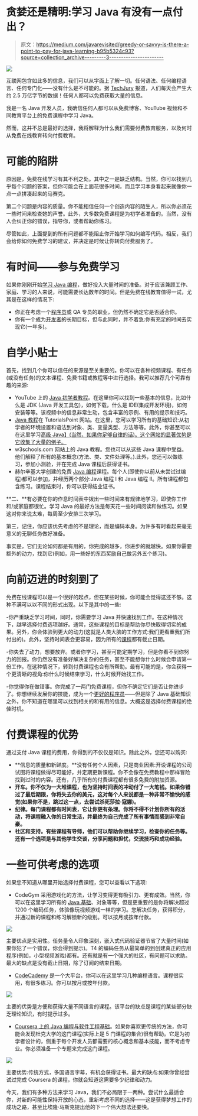# 贪婪还是精明:学习 Java 有没有一点付出？

> 原文：<https://medium.com/javarevisited/greedy-or-savvy-is-there-a-point-to-pay-for-java-learning-b95b5324c93?source=collection_archive---------3----------------------->

![](img/320355035ce8d9f34842f318a1fa831d.png)

互联网包含如此多的信息，我们可以从字面上了解一切。任何语法、任何编程语言、任何专门化——没有什么是不可能的。据 [TechJury](https://techjury.net/blog/how-much-data-is-created-every-day/#gref) 报道，人们每天会产生大约 2.5 万亿字节的数据！任何人都可以免费获取大量的信息。

我是一名 Java 开发人员，我确信任何人都可以从免费博客、YouTube 视频和不同教育平台上的免费课程中学习 Java。

然而，这并不总是最好的选择，我将解释为什么我们需要付费教育服务，以及何时从免费在线教育转向付费教育。

# 可能的陷阱

原因是，免费在线学习有其不利之处。其中之一是缺乏结构。当然，你可以找到几乎每个问题的答案，但你可能会在上面花很多时间，而且学习本身看起来就像你一点一点拼凑起来的马赛克。

第二个问题是内容的质量。你不能相信任何一个创造内容的陌生人，所以你必须花一些时间来检查她的声誉。此外，大多数免费课程是为初学者准备的。当然，没有人会纠正你的错误，指导你，或者帮助你练习。

尽管如此，上面提到的所有问题都不能阻止你开始学习如何编写代码。相反，我们会给你如何免费学习的建议，并决定是时候让你转向付费服务了。

# 有时间——参与免费学习

如果你刚刚开始[学习 Java 编程](/javarevisited/top-5-java-online-courses-for-beginners-best-of-lot-1e1e240a758)，做好投入大量时间的准备。对于应该兼顾工作、家庭、学习的人来说，可能需要长达数年的时间。但是免费在线教育值得一试，尤其是在这样的情况下:

*   你正在考虑一个[程序员](/javarevisited/top-10-free-interactive-programming-courses-from-educative-for-beginners-to-learn-in-2021-713cbf96d4eb)或 QA 专员的职业，但仍然不确定它是否适合你。
*   你有一个成为[开发者](/javarevisited/top-10-online-courses-to-become-a-fullstack-web-developer-in-2020-d608a6b63232)的长期目标，但与此同时，并不着急:你有充足的时间去实现它(一年多)。

# 自学小贴士

首先，找到几个你可以信任的来源是至关重要的。你可以在各种视频课程、有任务(或没有任务)的文本课程、免费书籍或教程等中进行选择。我可以推荐几个可靠有趣的来源:

*   YouTube 上的 [Java 初学者教程](https://www.youtube.com/watch?v=NBIUbTddde4&list=PLZPZq0r_RZOMhCAyywfnYLlrjiVOkdAI1)。在这里你可以找到一些基本的信息，比如什么是 JDK (Java 开发工具包)，如何下载，什么是 IDE(集成开发环境)，如何安装等等。该视频中的信息非常生动，包含丰富的示例、有用的提示和技巧。
*   [Java 教程](https://www.tutorialspoint.com/java/index.htm)在 TutorialsPoint 网站。在这里，您可以学习所有的基础知识:从初学者的环境设置和语法到对象、类、变量类型、方法等等。此外，你甚至可以在这里学习[高级 Java】(当然，如果你足够自律的话)。这个网站的显著优势是它收集了大量的例子。](/javarevisited/11-advanced-core-java-online-courses-to-join-in-2021-46011661257a)
*   w3schools.com 网站上的 Java 教程。您也可以从这些 Java 课程中受益。他们解释了所有的基本概念(方法、类、文件处理等。).此外，您还可以做练习，参加小测验，并在完成 Java 课程后获得证书。
*   赫尔辛基大学创建的免费 [Java 编程](https://java-programming.mooc.fi/)课程。每个人(即使你以前从未尝试过编程)都可以参加，并经历两个部分:Java 编程 I 和 Java 编程 II。所有课程都包含练习。课程结束时，你可以获得结业证书。

**二、**有必要在你的作息时间表中拨出一些时间来有规律地学习，即使你工作和/或家庭都很忙。学习 Java 的最好方法是每天花一些时间阅读和做练习。如果这对你来说太难，每周至少安排三次学习。

第三，记住，你应该优先考虑的不是理论，而是编码本身。为许多有时看起来毫无意义的无聊任务做好准备。

事实是，它们无论如何都是有用的，你完成的越多，你进步的就越快。如果你需要额外的动力，找到它(例如，用一些好的东西奖励自己做另外五个练习)。

# 向前迈进的时刻到了

免费在线课程可以是一个很好的起点，但在某些时候，你可能会觉得这还不够。这种不满可以以不同的形式出现。以下是其中的一些:

-你严重缺乏学习时间，同时，你需要学习 Java 并快速找到工作。在这种情况下，越早选择付费选项越好。通常，这些课程的目标是帮助你尽快取得切实的成果。另外，你会体验到更大的动力(这就是人类大脑的工作方式:我们更看重我们所付出的)。此外，坚持时间表会更容易，因为所有的[课程](https://javarevisited.blogspot.com/2020/11/top-10-udemy-courses-you-can-buy-in.html)都有截止日期。

-你失去了动力，想要放弃。或者你学习，甚至可能定期学习，但是你看不到你努力的回报。你仍然没有准备好解决复杂的任务，甚至不能想你什么时候会申请第一份工作。在这种情况下，转到付费课程也会有所帮助。最有可能的是，你会获得一个更清晰的视角:你什么时候结束学习，什么时候开始找工作。

-你觉得你在做错事。你完成了一两门免费课程，但你不确定它们是否让你进步了。你想继续发展你的技能，成为一个[更好的程序员](/javarevisited/10-tips-to-become-a-better-programmer-and-software-developer-a48037519182)——但是除了 Java 基础知识之外，你不知道在哪里可以找到相关的和有用的信息。大概这是选择付费课程的绝佳时机。

# 付费课程的优势

通过支付 Java 课程的费用，你得到的不仅仅是知识。除此之外，您还可以购买:

*   **信息的质量和新鲜度。**没有任何个人因素，只是商业因素:开设课程的公司试图将课程做得尽可能好，并定期更新课程。你不会像在免费教程中那样冒险找到过时的内容。还有，几乎所有的付费课程都有很多免费的附加资源。
*   **开车。你不仅为一大堆课程，也为坚持时间表的冲动付了一大笔钱。如果你错过了最后期限，你将失去你的美元，这对每个人来说都是一种非常不愉快的感觉(如果你不是，跳过这一点，去尝试杀死莎拉·寇娜)。**
*   **纪律。每门课程都有时间表，它让你更有条理。你将不得不计划你所有的活动，将课程融入你的日常生活，并最终为自己完成了所有事情而感到非常自豪。**
*   **社区和支持。有些课程有导师，他们可以帮助你继续学习，检查你的任务等。还有一个选项是与其他学生交谈，分享问题和担忧，交流技巧和成功经验。**

# 一些可供考虑的选项

如果您不知道从哪里开始选择付费课程，您可以查看以下选项:

*   CodeGym 采用游戏化的方法，让学习变得更有吸引力、更有成效。当然，你可以在这里学习所有的 [Java 基础](https://www.java67.com/2018/03/top-50-core-java-interview-questions.html)、对象等等，但是更重要的是你将解决超过 1200 个编码任务，体验像玩视频游戏一样的学习。您解决任务，获得积分，并通过新的课程和练习解锁新的级别。可以按月或按年付款。

![](img/6d4d926aef7146687c932a2c1dd13c2c.png)

主要优点是实用性。任务量令人印象深刻，嵌入式代码验证器节省了大量时间(如果你犯了一个错误，你会得到提示)。T4 的编码任务从最简单的到创建真正的应用程序(例如，小型视频游戏)都有。还有就是有一个强大的社区，有问题可以求助。最大的缺点是没有截止日期，除了订阅的结束日期。

*   [CodeCademy](https://www.codecademy.com/) 是一个大平台，你可以在这里学习几种编程语言。课程很实用，有很多练习。你可以按月或按年付款。

[![](img/363c6408672c9de72e2ca1ced7754fcb.png)](https://medium.com/javarevisited/codecademy-or-pluralsight-which-is-a-better-platform-to-learn-coding-skills-59251a080642)

主要的优势是方便和获得大量不同语言的课程。该平台的缺点是课程的某些部分缺乏理论知识，有时提示过多。

*   [Coursera 上的 Java 编程与软件工程基础](https://ru.coursera.org/specializations/java-programming)。如果你喜欢更传统的方法，你可能会发现杜克大学的这门课程(实际上是 5 门课程的集合)很有帮助。它是为初学者设计的，侧重于每个开发人员都需要的核心概念和基本技能，而不考虑专业。你必须准备一个专题来完成这门课程。

[![](img/e647b9007471e3a3b184515d03b4501b.png)](https://medium.com/javarevisited/review-of-courseras-java-programming-software-engineering-fundamentals-specialization-4dcfa0ed2de4)

主要优势:传统方式，多国语言字幕，有机会获得证书。最大的缺点:如果你曾经尝试过完成 Coursera 的课程，你就会知道这需要多少纪律和动力。

今天，我们有多种方法来学习 Java，我们不必局限于一两种。尝试什么最适合你，对新的可能性保持开放的心态，重新考虑不同的选择——这是获得梦想工作的成功之路，甚至比埃隆·马斯克提出他的下一个伟大想法还要快。